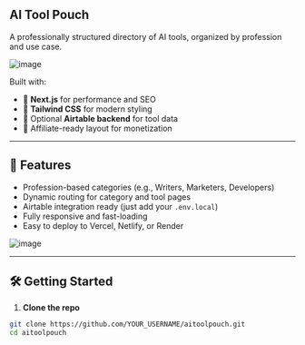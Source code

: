## AI Tool Pouch

A professionally structured directory of AI tools, organized by profession and use case.

![image](https://github.com/user-attachments/assets/4828a5d0-01d1-45d3-aab2-33456b6bd869)

Built with:

- 🧱 **Next.js** for performance and SEO
- 🎨 **Tailwind CSS** for modern styling
- 🔌 Optional **Airtable backend** for tool data
- 💸 Affiliate-ready layout for monetization

---

## 🚀 Features

- Profession-based categories (e.g., Writers, Marketers, Developers)
- Dynamic routing for category and tool pages
- Airtable integration ready (just add your `.env.local`)
- Fully responsive and fast-loading
- Easy to deploy to Vercel, Netlify, or Render

![image](https://github.com/user-attachments/assets/5ca7ca32-2e94-47ba-bdd9-1f359d5587c2)

---

## 🛠️ Getting Started

1. **Clone the repo**

```bash
git clone https://github.com/YOUR_USERNAME/aitoolpouch.git
cd aitoolpouch
```
